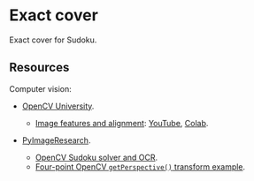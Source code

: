 # Exact cover

Exact cover for Sudoku.

## Resources

Computer vision:

*   [OpenCV University](https://courses.opencv.org/).

    *   [Image features and alignment](https://courses.opencv.org/courses/course-v1:OpenCV+Bootcamp+CV0/courseware/457799bde2064b749df7fb0c0a741b5f/e598b2c0c85f4d07bf509f6433c9efea/1?activate_block_id=block-v1%3AOpenCV%2BBootcamp%2BCV0%2Btype%40vertical%2Bblock%4062549c7193e94ac78c722367efe87270): [YouTube](https://www.youtube.com/watch?v=_o6fSMCmNnQ), [Colab](https://colab.research.google.com/drive/1cQqOYar7ZlPB6XRAdPHur4bLmPPdr59w).

*   [PyImageResearch](https://pyimagesearch.com/).

    *   [OpenCV Sudoku solver and OCR](https://pyimagesearch.com/2020/08/10/opencv-sudoku-solver-and-ocr/).
    *   [Four-point OpenCV `getPerspective()` transform example](https://pyimagesearch.com/2014/08/25/4-point-opencv-getperspective-transform-example/).
